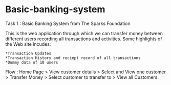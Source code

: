 # Basic-banking-system

Task 1 : Basic Banking System from The Sparks Foundation 

This is the web application through which we can transfer money between different users recording all transactions and activities. 
  Some highlights of the Web site incudes:

    *Transaction Updates
    *Transaction History and reciept record of all transactions
    *Dummy data of 10 users
    
    
Flow : Home Page > View customer details > Select and View one customer > Transfer Money > Select customer to transfer to > View all Customers.
